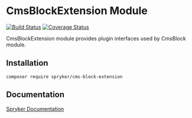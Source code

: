# CmsBlockExtension Module
[![Build Status](https://travis-ci.org/spryker/cms-block-extension.svg)](https://travis-ci.org/spryker/cms-block-extension)
[![Coverage Status](https://coveralls.io/repos/github/spryker/cms-block-extension/badge.svg)](https://coveralls.io/github/spryker/cms-block-extension)

CmsBlockExtension module provides plugin interfaces used by CmsBlock module.

## Installation

```
composer require spryker/cms-block-extension
```

## Documentation

[Spryker Documentation](https://academy.spryker.com/developing_with_spryker/module_guide/modules.html)

